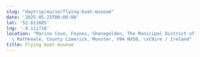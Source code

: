```yaml
---
slug: "daytrip/eu/ie/flying-boat-museum"
date: '2025-05-23T00:00:00'
lat: '52.611685'
lng: '-9.111716'
location: "Marine Cove, Foynes, Shanagolden, The Municipal District of Adare \u2014\
  \ Rathkeale, County Limerick, Munster, V94 NX50, \xC9ire / Ireland"
title: Flying boat museum
---
```



